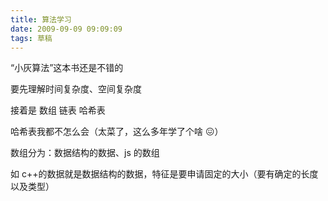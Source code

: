 ```yaml
---
title: 算法学习
date: 2009-09-09 09:09:09
tags: 草稿
---
```


“小灰算法”这本书还是不错的

要先理解时间复杂度、空间复杂度

接着是 数组 链表 哈希表

哈希表我都不怎么会（太菜了，这么多年学了个啥 😖）

数组分为：数据结构的数据、js 的数组

如 c++的数据就是数据结构的数据，特征是要申请固定的大小（要有确定的长度以及类型）
